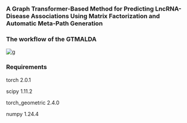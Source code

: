 ### A Graph Transformer-Based Method for Predicting LncRNA-Disease Associations Using Matrix Factorization and Automatic Meta-Path Generation

### The workflow of the GTMALDA 
![g](https://github.com/wyh10248/GTMALDA/assets/127478574/c88a9019-798b-426e-904d-b07193c4d8d8)

### Requirements
torch 2.0.1

scipy 1.11.2

torch_geometric  2.4.0

numpy  1.24.4

